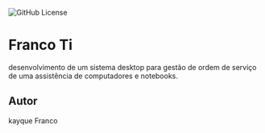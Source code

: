 ![GitHub License](https://img.shields.io/github/license/kayqueFranco/francoTi)


# Franco Ti
desenvolvimento de um sistema desktop para gestão de ordem de serviço  de uma assistência de computadores e notebooks.


## Autor
kayque Franco
